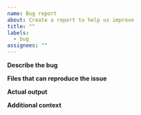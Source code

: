 ```yaml
---
name: Bug report
about: Create a report to help us improve
title: ""
labels:
  - bug
assignees: ""
---
```


<!-- Feel free to skip the sections if they are not applicable. -->

**Describe the bug**

<!-- A clear and concise description of what the bug is. -->

**Files that can reproduce the issue**

<!--
We cannot figure out or fix the issue if we don't know how to reproduce. Please
provide a minimum set of files that can reproduce the issue. You can paste the
file contents here or provide a link to a tarball or git repo.

**Expected output**

<!-- What's the expected output? -->

**Actual output**

<!-- What's the actual output? -->

**Additional context**

<!-- Add any other context about the problem here. -->
